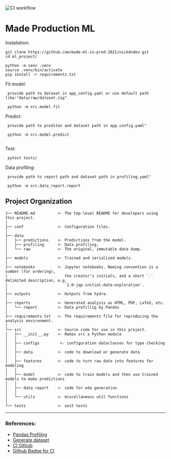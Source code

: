 ![CI workflow](https://github.com/made-ml-in-prod-2021/nickdndev/actions/workflows/python-app.yml/badge.svg?branch=homework1)

# Made Production ML

Installation:

~~~
git clone https://github.com/made-ml-in-prod-2021/nickdndev.git
cd ml_project/

python -m venv .venv
source .venv/bin/activate
pip install -r requirements.txt
~~~

Fit model:

~~~
 provide path to dataset in app_config.yaml or use default path like:"data/raw/dataset.zip"
 
 python -m src.model.fit
~~~

Predict:

~~~
 provide path to prediton and dataset path in app_config.yaml"

 python -m src.model.predict  
 
~~~

Test:

~~~
 pytest tests/
~~~

Data profiling:

~~~
 provide path to report path and dataset path in profiling.yaml"

 python -m src.data_report.report
~~~

Project Organization
------------

    ├── README.md          <- The top-level README for developers using this project.
    │
    ├── conf               <- Configuration files.
    │
    ├── data
    │   ├── predictions    <- Predictions from the model.
    │   ├── profiling      <- Data profiling.
    │   └── raw            <- The original, immutable data dump.
    │
    ├── models             <- Trained and serialized models.
    │
    ├── notebooks          <- Jupyter notebooks. Naming convention is a number (for ordering),
    │                         the creator's initials, and a short `-` delimited description, e.g.
    │                         `1.0-jqp-initial-data-exploration`.
    │
    ├── outputs            <- Outputs from hydra.
    │
    ├── reports            <- Generated analysis as HTML, PDF, LaTeX, etc.
    │   └── report         <- Data profillig by Pandas
    │
    ├── requirements.txt   <- The requirements file for reproducing the analysis environment.
    │
    └── src                <- Source code for use in this project.
    │   ├── __init__.py    <- Makes src a Python module
    │   │
    │   ├── configs         <- configuration dataclasses for type checking
    │   │
    │   ├── data           <- code to download or generate data
    │   │
    │   ├── features       <- code to turn raw data into features for modeling
    │   │
    │   ├── model          <- code to train models and then use trained models to make predictions
    │   │
    │   ├── data report    <- code for eda generation
    │   │
    │   └── utils          <- miscellaneous util functions
    │
    └── tests              <- unit tests

--------

### References:

- [Pandas Profiling](https://towardsdatascience.com/exploratory-data-analysis-with-pandas-profiling-de3aae2ddff3)
- [Generate dataset](https://www.caktusgroup.com/blog/2020/04/15/quick-guide-generating-fake-data-with-pandas/)
- [CI Github](https://docs.github.com/en/actions/guides/setting-up-continuous-integration-using-workflow-templates)
- [Github Badge for CI](https://docs.github.com/en/actions/managing-workflow-runs/adding-a-workflow-status-badge#using-the-workflow-file-name)

